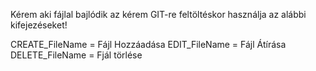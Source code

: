 Kérem aki fájlal bajlódik az kérem GIT-re feltöltéskor használja az alábbi kifejezéseket!

CREATE_FileName = Fájl Hozzáadása
EDIT_FileName = Fájl Átírása
DELETE_FileName = Fjál törlése
